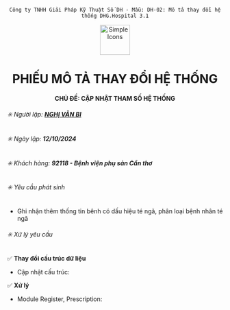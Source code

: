 

<div align="center">

`Công ty TNHH Giải Pháp Kỹ Thuật Số DH - Mẫu: DH-02: Mô tả thay đổi hệ thống DHG.Hospital 3.1`

</div>

<div align="center">
  <img src="https://raw.githubusercontent.com/dh-hos/dhg.hospitalprinter/main/Deploy_Tools/Logo.ico" alt="Simple Icons" width=70>
  <h1>PHIẾU MÔ TẢ THAY ĐỔI HỆ THỐNG</h1>  
</div>
<div align="center">

#### CHỦ ĐỀ: CẬP NHẬT THAM SỐ HỆ THỐNG

</div>

###### :eight_spoked_asterisk: Người lập: [**NGHỊ VĂN BI**](https://github.com/ongtrieuhau)

###### :eight_spoked_asterisk: Ngày lập: **12/10/2024**

###### :eight_spoked_asterisk: Khách hàng: **92118 - Bệnh viện phụ sản Cần thơ**

###### :eight_spoked_asterisk: Yêu cầu phát sinh

- Ghi nhận thêm thống tin bênh có dấu hiệu té ngã, phân loại bệnh nhân té ngã

###### :eight_spoked_asterisk: Xử lý yêu cầu

:white_check_mark: **Thay đổi cấu trúc dữ liệu**

+ Cập nhật cấu trúc:

  
:white_check_mark: **Xử lý**
+ Module Register, Prescription:

  
